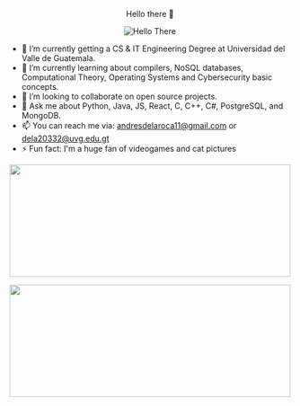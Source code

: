 <p align = "center"
  ###<h5>Hello there 👋</h5>
</p>

<p align="center">
  <img src="https://media.giphy.com/media/xTiIzJSKB4l7xTouE8/giphy.gif" alt="Hello There"/>
</p>

- 🔭 I’m currently getting a CS & IT Engineering Degree at Universidad del Valle de Guatemala.
- 🌱 I’m currently learning about compilers, NoSQL databases, Computational Theory, Operating Systems and Cybersecurity basic concepts.
- 👯 I’m looking to collaborate on open source projects.
- 💬 Ask me about Python, Java, JS, React, C, C++, C#, PostgreSQL, and MongoDB.
- 📫 You can reach me via: andresdelaroca11@gmail.com or dela20332@uvg.edu.gt 
- ⚡ Fun fact: I'm a huge fan of videogames and cat pictures

<p align="center">
  <img width = 500 height = 200 src = "https://media.giphy.com/media/vFKqnCdLPNOKc/giphy.gif"/>
</p>
<p align = "center">
  <img width = 500 height = 200 center src = "https://thumbs.gfycat.com/ExemplaryPlayfulFirebelliedtoad-max-1mb.gif"/>
</p>
<!--
**andresdlRoca/andresdlRoca** is a ✨ _special_ ✨ repository because its `README.md` (this file) appears on your GitHub profile.

Here are some ideas to get you started:

- 🔭 I’m currently working on ...
- 🌱 I’m currently learning ...
- 👯 I’m looking to collaborate on ...
- 🤔 I’m looking for help with ...
- 💬 Ask me about ...
- 📫 How to reach me: ...
- 😄 Pronouns: ...
- ⚡ Fun fact: ...
-->
